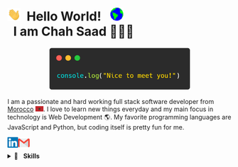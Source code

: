 # <img alt="Hi" width="30px" src="https://github.com/theonlysaad/theonlysaad/blob/main/assets/Hi.gif?raw=true" /> &nbsp;Hello World! &nbsp; <img alt="Earth" width="30px" src="https://github.com/theonlysaad/theonlysaad/blob/main/assets/Earth.gif?raw=true" /> <br/> &nbsp; I am Chah Saad 👨🏻‍💻

<p align="center">
<img alt="Jhoan Zamora | Gmail" width="320px" src="https://github.com/theonlysaad/theonlysaad/blob/main/assets/GreetingWhiteCrop.png?raw=true" />
</p>

I am a passionate and hard working full stack software developer from [Morocco](https://www.google.com/maps/place/Maroc/@31.7782655,-9.790777,7z/data=!3m1!4b1!4m6!3m5!1s0xd0b88619651c58d:0xd9d39381c42cffc3!8m2!3d31.791702!4d-7.09262!16zL20vMDR3Z2g?entry=ttu) <img alt="MoroccanFlag" width="18px" src="https://github.com/theonlysaad/theonlysaad/blob/main/assets/morocco.svg" />. I love to learn new things everyday and my main focus in technology is Web Development 🌎. My favorite programming languages are JavaScript and Python, but coding itself is pretty fun for me.

 <a href="www.linkedin.com/in/chah-saad-14a748216">
    <img align="left" alt="Chah Saad | Linkedin" width="24px" src="https://github.com/theonlysaad/theonlysaad/blob/main/assets/Linkedin.svg" />
  </a>


  <a href="mailto:saadchah.04@gmail.com">
    <img align="left" alt="Chah Saad | Gmail" width="26px" src="https://github.com/theonlysaad/theonlysaad/blob/main/assets/Gmail.svg" />
  </a>

<br/>
<br/>
<details>
	<summary>🔎&nbsp;&nbsp;&nbsp;<b>Skills</b></summary>
	<br/>
<img src = "https://img.shields.io/badge/-HTML5-E34F26?style=flat&logo=html5&logoColor=white">
<img src = "https://img.shields.io/badge/-CSS3-1572B6?style=flat&logo=css3&logoColor=white">
<img src="https://img.shields.io/badge/-JavaScript-eed718?style=flat&logo=javascript&logoColor=ffffff">
<img src="https://img.shields.io/badge/-Bootstrap-563D7C?style=flat&logo=bootstrap&logoColor=white">
<img src="https://img.shields.io/badge/-Sass-cc6699?style=flat&logo=sass&logoColor=ffffff">
<img src="https://img.shields.io/badge/-React-000000?style=flat&logo=react&logoColor=00c8ff">
<img src="https://img.shields.io/badge/Redux-593D88?style=flat&logo=redux&logoColor=white">
<img src="https://img.shields.io/badge/jQuery-0769AD?style=flat&logo=jquery&logoColor=white">
<img src="https://img.shields.io/badge/Node.js-43853D?style=flat&logo=node.js&logoColor=white">
<img src="https://img.shields.io/badge/-Express.js-787878?style=flat">
<img src="https://img.shields.io/badge/Python-3776AB?style=flat&logo=python&logoColor=white">
<img src="https://img.shields.io/badge/Flask-000000?style=flat&logo=flask&logoColor=white">
<img src="https://img.shields.io/badge/-MongoDB-4DB33D?style=flat&logo=mongodb&logoColor=FFFFFF">
<img src="https://img.shields.io/badge/-MySQL-F29111?style=flat&logo=mysql&logoColor=FFFFFF">
<img src="https://img.shields.io/badge/C-00599C?style=flat&logo=c&logoColor=white">
<img src="https://img.shields.io/badge/Amazon_AWS-232F3E?style=flat&logo=amazon-aws&logoColor=white">
<img src="https://img.shields.io/badge/-Firebase-FFA611?style=flat&logo=firebase&logoColor=FFFFFF">
<img src="http://img.shields.io/badge/-Git-F1502F?style=flat&logo=git&logoColor=FFFFFF">
<img src="http://img.shields.io/badge/-Github-000000?style=flat&logo=github&logoColor=FFFFFF">
<img src="http://img.shields.io/badge/-VS%20Code-007ACC?style=flat&logo=visual%20studio%20code&logoColor=white">

</details>
